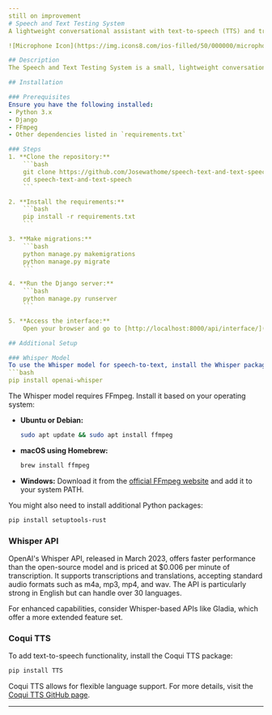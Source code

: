 ```yaml
---
still on improvement
# Speech and Text Testing System
A lightweight conversational assistant with text-to-speech (TTS) and transcription capabilities.

![Microphone Icon](https://img.icons8.com/ios-filled/50/000000/microphone.png) ![Speaker Icon](https://img.icons8.com/ios-filled/50/000000/speaker.png)

## Description
The Speech and Text Testing System is a small, lightweight conversational assistant that allows users to interact with the system through spoken commands. You can talk to the assistant, and it will read back your speech in English. The system utilizes the Whisper model for transcribing speech to text and the Coqui TTS model for text-to-speech functionality. While the Whisper model is predominantly trained on English, it can transcribe speech in over 30 languages. The TTS functionality can be extended to support multiple languages by modifying the TTS model.

## Installation

### Prerequisites
Ensure you have the following installed:
- Python 3.x
- Django
- FFmpeg
- Other dependencies listed in `requirements.txt`

### Steps
1. **Clone the repository:**
    ```bash
    git clone https://github.com/Josewathome/speech-text-and-text-speech.git
    cd speech-text-and-text-speech
    ```

2. **Install the requirements:**
    ```bash
    pip install -r requirements.txt
    ```

3. **Make migrations:**
    ```bash
    python manage.py makemigrations
    python manage.py migrate
    ```

4. **Run the Django server:**
    ```bash
    python manage.py runserver
    ```

5. **Access the interface:**
    Open your browser and go to [http://localhost:8000/api/interface/](http://localhost:8000/api/interface/)

## Additional Setup

### Whisper Model
To use the Whisper model for speech-to-text, install the Whisper package using pip:
```bash
pip install openai-whisper
```

The Whisper model requires FFmpeg. Install it based on your operating system:

- **Ubuntu or Debian:**
    ```bash
    sudo apt update && sudo apt install ffmpeg
    ```

- **macOS using Homebrew:**
    ```bash
    brew install ffmpeg
    ```

- **Windows:**
    Download it from the [official FFmpeg website](https://ffmpeg.org/download.html) and add it to your system PATH.

You might also need to install additional Python packages:
```bash
pip install setuptools-rust
```

### Whisper API
OpenAI's Whisper API, released in March 2023, offers faster performance than the open-source model and is priced at $0.006 per minute of transcription. It supports transcriptions and translations, accepting standard audio formats such as m4a, mp3, mp4, and wav. The API is particularly strong in English but can handle over 30 languages.

For enhanced capabilities, consider Whisper-based APIs like Gladia, which offer a more extended feature set.

### Coqui TTS
To add text-to-speech functionality, install the Coqui TTS package:
```bash
pip install TTS
```

Coqui TTS allows for flexible language support. For more details, visit the [Coqui TTS GitHub page](https://github.com/coqui-ai/TTS).

---
```

